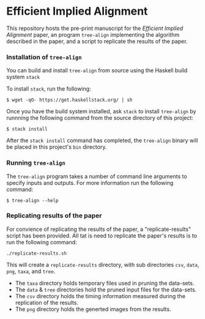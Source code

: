 # Efficient Implied Alignment

This repository hosts the pre-print manuscript for the *Efficient Implied Alignment* paper, an program `tree-align` implementing the algorithm described in the paper, and a script to replicate the results of the paper.

### Installation of `tree-align`

You can build and install `tree-align` from source using the Haskell build system `stack`

To install `stack`, run the following:
```
$ wget -qO- https://get.haskellstack.org/ | sh
```

Once you have the build system installed, ask `stack` to install `tree-align` by runnning the following command from the source directory of this project:

```
$ stack install
```

After the `stack install` command has completed, the `tree-align` binary will be placed in this project's `bin` directory.

### Running `tree-align`

The `tree-align` program takes a number of command line arguments to specify inputs and outputs. For more information run the following command:

```
$ tree-align --help
```

### Replicating results of the paper

For convience of replicating the results of the paper, a "replicate-results" script has been provided. All tat is need to replicate the paper's results is to run the following command:

```
./replicate-results.sh
```

This will create a `replicate-results` directory, with sub directories `csv`, `data`, `png`, `taxa`, and `tree`. 
 
 - The `taxa` directory holds temporary files used in pruning the data-sets. 
 - The `data` & `tree` directories hold the pruned input files for the data-sets.
 - The `csv` directory holds the timing information measured during the replication of the results.
 - The `png` directory holds the generted images from the results.
 
